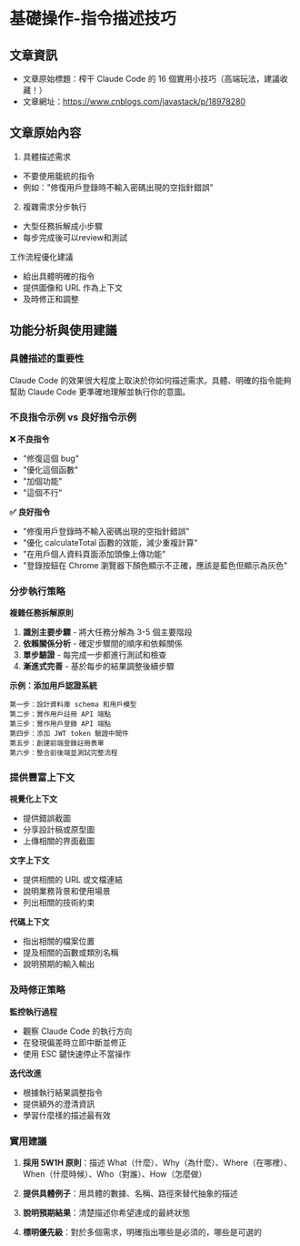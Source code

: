 # 基礎操作-指令描述技巧

## 文章資訊
- 文章原始標題：榨干 Claude Code 的 16 個實用小技巧（高端玩法，建議收藏！）
- 文章網址：https://www.cnblogs.com/javastack/p/18978280

## 文章原始內容

1. 具體描述需求
- 不要使用籠統的指令
- 例如："修復用戶登錄時不輸入密碼出現的空指針錯誤"

2. 複雜需求分步執行
- 大型任務拆解成小步驟
- 每步完成後可以review和測試

工作流程優化建議
- 給出具體明確的指令
- 提供圖像和 URL 作為上下文
- 及時修正和調整

## 功能分析與使用建議

### 具體描述的重要性
Claude Code 的效果很大程度上取決於你如何描述需求。具體、明確的指令能夠幫助 Claude Code 更準確地理解並執行你的意圖。

### 不良指令示例 vs 良好指令示例

**❌ 不良指令**
- "修復這個 bug"
- "優化這個函數"
- "加個功能"
- "這個不行"

**✅ 良好指令**
- "修復用戶登錄時不輸入密碼出現的空指針錯誤"
- "優化 calculateTotal 函數的效能，減少重複計算"
- "在用戶個人資料頁面添加頭像上傳功能"
- "登錄按鈕在 Chrome 瀏覽器下顏色顯示不正確，應該是藍色但顯示為灰色"

### 分步執行策略

**複雜任務拆解原則**
1. **識別主要步驟** - 將大任務分解為 3-5 個主要階段
2. **依賴關係分析** - 確定步驟間的順序和依賴關係  
3. **單步驗證** - 每完成一步都進行測試和檢查
4. **漸進式完善** - 基於每步的結果調整後續步驟

**示例：添加用戶認證系統**
```
第一步：設計資料庫 schema 和用戶模型
第二步：實作用戶註冊 API 端點
第三步：實作用戶登錄 API 端點  
第四步：添加 JWT token 驗證中間件
第五步：創建前端登錄註冊表單
第六步：整合前後端並測試完整流程
```

### 提供豐富上下文

**視覺化上下文**
- 提供錯誤截圖
- 分享設計稿或原型圖
- 上傳相關的界面截圖

**文字上下文**
- 提供相關的 URL 或文檔連結
- 說明業務背景和使用場景
- 列出相關的技術約束

**代碼上下文**
- 指出相關的檔案位置
- 提及相關的函數或類別名稱
- 說明預期的輸入輸出

### 及時修正策略

**監控執行過程**
- 觀察 Claude Code 的執行方向
- 在發現偏差時立即中斷並修正
- 使用 ESC 鍵快速停止不當操作

**迭代改進**
- 根據執行結果調整指令
- 提供額外的澄清資訊
- 學習什麼樣的描述最有效

### 實用建議

1. **採用 5W1H 原則**：描述 What（什麼）、Why（為什麼）、Where（在哪裡）、When（什麼時候）、Who（對誰）、How（怎麼做）

2. **提供具體例子**：用具體的數據、名稱、路徑來替代抽象的描述

3. **說明預期結果**：清楚描述你希望達成的最終狀態

4. **標明優先級**：對於多個需求，明確指出哪些是必須的，哪些是可選的